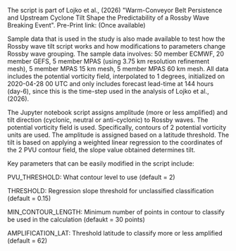 The script is part of Lojko et al., (2026) "Warm-Conveyor Belt Persistence and Upstream Cyclone Tilt Shape the Predictability of a Rossby Wave Breaking Event". 
Pre-Print link: (Once available)

Sample data that is used in the study is also made available to test how the Rossby wave tilt script works and how modifications to parameters change Rossby wave grouping. The sample data involves:
50 member ECMWF, 20 member GEFS, 5 member MPAS (using 3.75 km resolution refinement mesh), 5 member MPAS 15 km mesh, 5 member MPAS 60 km mesh. All data includes the potential vorticity field, interpolated to 1 degrees, initialized on 2020-04-28 00 UTC and only includes forecast lead-time at 144 hours (day-6), since this is the time-step used in the analysis of Lojko et al., (2026). 

The Jupyter notebook script assigns amplitude (more or less amplified) and tilt direction (cyclonic, neutral or anti-cyclonic) to Rossby waves. The potential vorticity field is used. Specifically, contours of 2 potential vorticity units are used.
The amplitude is assigned based on a latitude threshold. The tilt is based on applying a weighted linear regression to the coordinates of the 2 PVU contour field, the slope value obtained determines tilt. 

Key parameters that can be easily modified in the script include:

PVU_THRESHOLD: What contour level to use (default = 2) 

THRESHOLD: Regression slope threshold for unclassified classification (default = 0.15)

MIN_CONTOUR_LENGTH: Minimum number of points in contour to classify be used in the calculation (defaukt = 30 points)

AMPLIFICATION_LAT: Threshold latitude to classify more or less amplified (default = 62)

